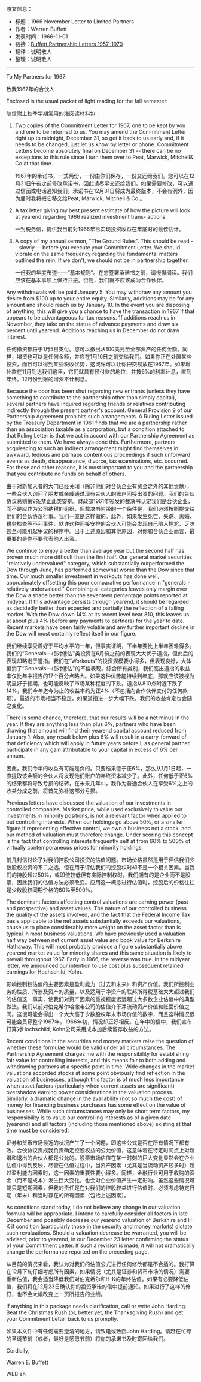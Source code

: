 原文信息：

- 标题：1966 November Letter to Limited Partners
- 作者：Warren Buffett
- 发表时间：1966-11-01
- 链接：[Buffett Partnership Letters 1957-1970](https://theoraclesclassroom.com/wp-content/uploads/2020/05/Buffett-Partnership-Letters-1957-1970-High-Quality.pdf)
- 翻译：诚明散人
- 整理：诚明散人
---

To My Partners for 1967:

致我1967年的合伙人：  

Enclosed is the usual packet of light reading for the fall semester:

随信附上秋季学期常用的浅阅读材料包：  

1. Two copies of the Commitment Letter for 1967, one to be kept by you and one to be returned to us. You may amend the Commitment Letter right up to midnight, December 31, so get it back to us early and, if it needs to be changed, just let us know by letter or phone. Commitment Letters become absolutely final on December 31 -- there can be no exceptions to this rule since I turn them over to Peat, Marwick, Mitchell& Co.at that time.
   
   1967年的承诺书，一式两份，一份由你们保存，一份交还给我们。您可以在12月31日午夜之前修改承诺书，因此请尽早交还给我们，如果需要修改，可以通过信函或电话通知我们。承诺书在12月31日将成为最终版本，不会有例外，因为届时我将把它移交给Peat, Marwick, Mitchell & Co.。

2. A tax letter giving my best present estimate of how the picture will look at yearend regarding 1966 realized investment trans- actions.
   
   一封税务信，提供我目前对1966年已实现投资收益在年底时的最佳估计。

3. A copy of my annual sermon, "The Ground Rules”. This should be read -- slowly -- before you execute your Commitment Letter. We should vibrate on the same frequency regarding the fundamental matters outlined the rein. If we don't, we should not be in partnership together.
   
   一份我的年度布道——“基本规则”。在您签署承诺书之前，请慢慢阅读。我们应该在基本事项上保持共振。否则，我们就不应该成为合作伙伴。

Any withdrawals will be paid January 5. You may withdraw any amount you desire from $100 up to your entire equity. Similarly, additions may be for any amount and should reach us by January 10. In the event you are disposing of anything, this will give you a chance to have the transaction in 1967 if that appears to be advantageous for tax reasons. 1f additions reach us in November, they take on the status of advance payments and draw six percent until yearend. Additions reaching us in December do not draw interest.

任何撤资都将于1月5日支付。您可以撤出从100美元至全部资产的任何金额。同样，增资也可以是任何金额，并应在1月10日之前交给我们。如果你正在处置某些投资，而且可以得到某些税收优势，这或许可以让你把交易放在1967年。如果增补款在11月到达我们这里，它们就具有预付款的地位，并按6%的利率计息，直到年终。12月份到账的增资不计利息。  

Because the door has been shut regarding new entrants (unless they have something to contribute to the partnership other than simply capital), several partners have inquired regarding friends or relatives contributing indirectly through the present partner's account. General Provision 9 of our Partnership Agreement prohibits such arrangements. A Ruling Letter issued by the Treasury Department in 1961 finds that we are a partnership rather than an association taxable as a corporation, but a condition attached to that Ruling Letter is that we act in accord with our Partnership Agreement as submitted to them. We have always done this. Furthermore, partners acquiescing to such an indirect arrangement might find themselves in awkward, tedious and perhaps contentious proceedings if such unforward events as death, disappearance, divorce, tax examinations, etc. occurred. For these and other reasons, it is most important to you and the partnership that you contribute no funds on behalf of others.

由于对新加入者的大门已经关闭（除非他们对合伙企业有资金之外的其他贡献），一些合伙人询问了朋友或亲戚通过现有合伙人的账户间接出资的问题。我们的合伙协议总则第9条禁止此类安排。财政部1961年签发的裁决书认定我们是合伙企业，而不是应作为公司纳税的组织，但裁决书附带的一个条件是，我们必须按照提交给他们的合伙协议行事。我们一直是这样做的。此外，如果发生死亡、失踪、离婚、税务检查等不利事件，默许这种间接安排的合伙人可能会发现自己陷入尴尬、乏味甚至可能引起争议的程序中。出于上述原因和其他原因，对你和合伙企业而言，最重要的是你不要代表他人出资。

We continue to enjoy a better than average year but the second half has proven much more difficult than the first half. Our general market securities "relatively undervalued" category, which substantially outperformed the Dow through June, has performed somewhat worse than the Dow since that time. Our much smaller investment in workouts has done well, approximately offsetting this poor comparative performance in "generals - relatively undervalued." Combining all categories leaves only margin over the Dow a shade better than the seventeen percentage points reported at midyear. If this advantage persists through yearend, it should be regarded as decidedly better than expected and partially the reflection of a falling market. With the Dow down 14% at its recent level near 810, this leaves us at about plus 4% (before any payments to partners) for the year to date. Recent markets have been fairly volatile and any further important decline in the Dow will most certainly reflect itself in our figure.

我们继续享受着好于平均水平的一年，但事实证明，下半年要比上半年困难得多。我们的“Generals—相对低估"类投资在6月份之前的表现大大优于道指，但此后的表现却略逊于道指。我们在“Workouts”的投资规模要小得多，但表现良好，大体抵消了“Generals—相对低估"的不佳表现。综合所有类别，我们高出道指的收益率仅比年中报告的17个百分点略大。如果这种优势能持续到年底，那就应该被视为明显好于预期，也可能反映了市场某种程度的下跌。道指从810点附近下跌了14%，我们今年迄今为止的收益率约为正4%（不包括向合作伙伴支付的任何款项）。最近的市场相当不稳定，如果道指进一步大幅下跌，我们的收益肯定也会随之变化。    

There is some chance, therefore, that our results will be a net minus in the year. If they are anything less than plus 6%, partners who have been drawing that amount will find their yearend capital account reduced from January 1. Also, any result below plus 6% will result in a carry-forward of that deficiency which will apply in future years before I, as general partner, participate in any gain attributable to your capital in excess of 6% per annum.

因此，我们今年的收益有可能是负的。只要结果低于正6%，那么从1月1日起，一直提取该金额的合伙人将发现他们账户的年终资本减少了。此外，任何低于正6%的结果都将导致亏损的结转，在未来几年中，我作为普通合伙人在享受6%之上的收益分成之前，将首先弥补这部分亏损。  

Previous letters have discussed the valuation of our investments in controlled companies. Market price, while used exclusively to value our investments in minority positions, is not a relevant factor when applied to out controlling interests. When our holdings go above 50%, or a smaller figure if representing effective control, we own a business not a stock, and our method of valuation must therefore change. Under scoring this concept is the fact that controlling interests frequently self at from 60% to 500% of virtually contemporaneous prices for minority holdings.

前几封信讨论了对我们控股公司投资的估值问题。市场价格虽然是用于评估我们少数股权投资的不二之选，但在用于评估我们的控股权时却不是一个相关因素。当我们的持股超过50%，或即使较低但有实际控制权时，我们拥有的是企业而不是股票，因此我们的估值方法必须改变。应用这一概念进行估值时，控股后的价格往往是少数股权同期价格的60%至500%。  

The dominant factors affecting control valuations are earning power (past and prospective) and asset values. The nature of our controlled business the quality of the assets involved, and the fact that the Federal Income Tax basis applicable to the net assets substantially exceeds our valuations, cause us to place considerably more weight on the asset factor than is typical in most business valuations. We have previously used a valuation half way between net current asset value and book value for Berkshire Hathaway. This will most probably produce a figure substantially above yearend market value for minority shares and this same situation is likely to prevail throughout 1967. Early in 1966, the reverse was true. In the midyear letter, we announced our intention to use cost plus subsequent retained earnings for Hochschild, Kohn.

影响控制权估值的主要因素是盈利能力（过去和未来）和资产价值。我们所控制业务的性质、所涉及资产的质量，以及适用于净资产的联邦所得税基础大大超过我们的估值这一事实，使我们对资产因素的重视程度远远超过大多数企业估值中的典型做法。我们以前对伯克希尔哈撒韦公司的估值介于净流动资产价值和账面价值之间。这很可能会得出一个大大高于少数股权年末市场价值的数字，而且这种情况很可能会贯穿整个1967年。1966年初，情况却正好相反。在年中的信中，我们宣布打算对Hochschild, Kohn公司采用成本加后续留存收益的方法。  

Recent conditions in the securities and money markets raise the question of whether these formulae would be valid under all circumstances. The Partnership Agreement charges me with the responsibility for establishing fair value for controlling interests, and this means fair to both adding and withdrawing partners at a specific point in time. Wide changes in the market valuations accorded stocks at some point obviously find reflection in the valuation of businesses, although this factor is of much less importance when asset factors (particularly when current assets are significant) overshadow earning power considerations in the valuation process. Similarly, a dramatic change in the availability (not so much the cost) of money for financing business purchases has some effect on the value of businesses. While such circumstances may only be short term factors, my responsibility is to value our controlling interests as of a given date (yearend) and all factors (including those mentioned above) existing at that time must be considered.

证券和货币市场最近的状况产生了一个问题，即这些公式是否在所有情况下都有效。合伙协议责成我负责确定控股权益的公允价值，这意味着在特定时间点上对新增和退出的合伙人都是公允的。股票市场估值在某一时刻的巨大变化显然会在企业估值中得到反映，尽管在估值过程中，当资产因素（尤其是当流动资产较多时）超过盈利能力因素时，这一因素的重要性要小得多。同样，金融行业可用于收购的资金（而不是成本）发生巨大变化，也会对企业价值产生一定影响。虽然这些情况可能只是短期因素，但我的责任是在对我们的控股权益进行估值时，必须考虑特定日期（年末）和当时存在的所有因素（包括上述因素）。  

As conditions stand today, I do not believe any change in our valuation formula will be appropriate. I intend to carefully consider all factors in late December and possibly decrease our yearend valuation of Berkshire and H-K if condition (particularly those in the security and money markets) dictate such revaluations. Should a valuation decrease be warranted, you will be advised, prior to yearend, in our December 23 letter confirming the status of your Commitment Letter. If such a revision is made, it will not dramatically change the performance reported on the preceding page.

从目前的情况来看，我认为对我们的估值公式进行任何修改都是不合适的。我打算在12月下旬仔细考虑所有因素，如果情况（尤其是证券和货币市场的情况）需要重新估值，我会适当降低我们对伯克希尔和H-K的年终估值。如果有必要降低估值，我们将在12月23日确认你的投资承诺的信中提前通知。如果进行了这样的修订，也不会大幅改变上一页所报告的业绩。  

If anything in this package needs clarification, call or write John Harding. Beat the Christmas Rush (or, better yet, the Thanksgiving Rush) and get your Commitment Letter back to us promptly.

如果本文件中有任何需要澄清的地方，请致电或致函John Harding。请赶在忙碌的圣诞节前（或者，最好是感恩节前）将你的承诺书及时寄回给我们。  

Cordially,

Warren E. Buffett 

WEB eh